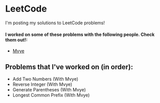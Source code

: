 # LeetCode 

I'm posting my solutions to LeetCode problems!

#### I worked on some of these problems with the following people. Check them out!:
- [Mvye](https://github.com/Mvye) 

## Problems that I've worked on (in order):

- Add Two Numbers (With Mvye)
- Reverse Integer (With Mvye)
- Generate Parentheses (With Mvye)
- Longest Common Prefix (With Mvye)
